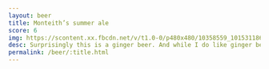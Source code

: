 ```yaml
---
layout: beer
title: Monteith’s summer ale
score: 6
img: https://scontent.xx.fbcdn.net/v/t1.0-0/p480x480/10358559_10153118667468745_6994245863309298252_n.jpg?oh=b8279bd5bebf5ae9b1f8203e0f88c4a3&oe=58CD7A3C
desc: Surprisingly this is a ginger beer. And while I do like ginger beers this isn’t one of the better ones
permalink: /beer/:title.html
---
```

